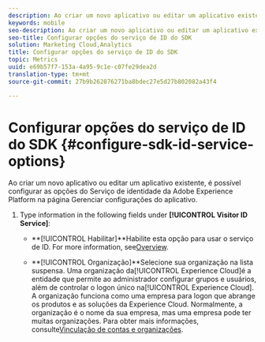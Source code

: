 ```yaml
---
description: Ao criar um novo aplicativo ou editar um aplicativo existente, é possível configurar as opções do Serviço de identidade da Adobe Experience Platform na página Gerenciar configurações do aplicativo.
keywords: mobile
seo-description: Ao criar um novo aplicativo ou editar um aplicativo existente, é possível configurar as opções do Serviço de identidade da Adobe Experience Platform na página Gerenciar configurações do aplicativo.
seo-title: Configurar opções do serviço de ID do SDK
solution: Marketing Cloud,Analytics
title: Configurar opções do serviço de ID do SDK
topic: Metrics
uuid: e69b57f7-153a-4a95-9c1e-c07fe29dea2d
translation-type: tm+mt
source-git-commit: 27b9b262876271ba8bdec27e5d27b802082a43f4

---
```



# Configurar opções do serviço de ID do SDK {#configure-sdk-id-service-options}

Ao criar um novo aplicativo ou editar um aplicativo existente, é possível configurar as opções do Serviço de identidade da Adobe Experience Platform na página Gerenciar configurações do aplicativo.

1. Type information in the following fields under **[!UICONTROL Visitor ID Service]**:

   * **[!UICONTROL Habilitar]**Habilite esta opção para usar o serviço de ID. For more information, see[Overview](https://docs.adobe.com/content/help/en/id-service/using/intro/overview.html).

   * **[!UICONTROL Organização]**Selecione sua organização na lista suspensa.
Uma organização da[!UICONTROL Experience Cloud]é a entidade que permite ao administrador configurar grupos e usuários, além de controlar o logon único na[!UICONTROL Experience Cloud]. A organização funciona como uma empresa para logon que abrange os produtos e as soluções da Experience Cloud. Normalmente, a organização é o nome da sua empresa, mas uma empresa pode ter muitas organizações. Para obter mais informações, consulte[Vinculação de contas e organizações](https://docs.adobe.com/content/help/en/core-services/interface/manage-users-and-products/organizations.html).